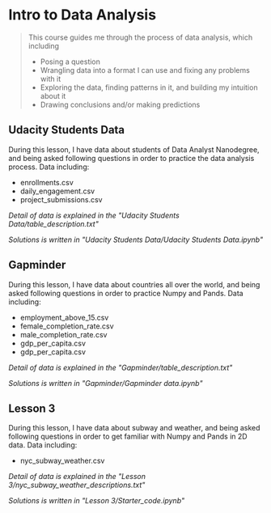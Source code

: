 # Intro to Data Analysis

> This course guides me through the process of data analysis, which including
> * Posing a question
> * Wrangling data into a format I can use and fixing any problems with it
> * Exploring the data, finding patterns in it, and building my intuition about it 
> * Drawing conclusions and/or making predictions

## Udacity Students Data
During this lesson, I have data about students of Data Analyst Nanodegree, and being asked following questions in order to practice the data analysis process. Data including:
* enrollments.csv
* daily_engagement.csv
* project_submissions.csv

*Detail of data is explained in the "Udacity Students Data/table_description.txt"*

*Solutions is written in "Udacity Students Data/Udacity Students Data.ipynb"*

## Gapminder
During this lesson, I have data about countries all over the world, and being asked following questions in order to practice Numpy and Pands. Data including:
* employment_above_15.csv
* female_completion_rate.csv
* male_completion_rate.csv
* gdp_per_capita.csv
* gdp_per_capita.csv

*Detail of data is explained in the "Gapminder/table_description.txt"*

*Solutions is written in "Gapminder/Gapminder data.ipynb"*

## Lesson 3
During this lesson, I have data about subway and weather, and being asked following questions in order to get familiar with Numpy and Pands in 2D data. Data including:
* nyc_subway_weather.csv

*Detail of data is explained in the "Lesson 3/nyc_subway_weather_descriptions.txt"*

*Solutions is written in "Lesson 3/Starter_code.ipynb"*
